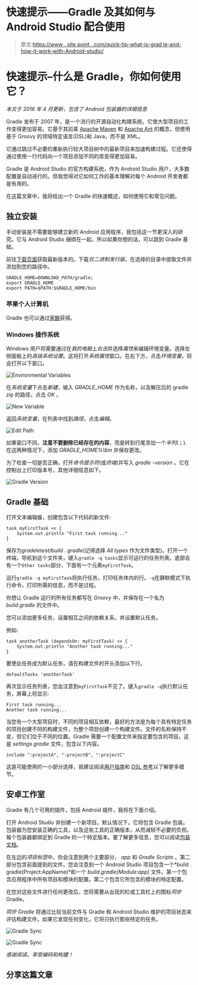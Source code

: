 # 快速提示——Gradle 及其如何与 Android Studio 配合使用

> 原文:[https://www . site point . com/quick-tip-what-is-grad le-and-how-it-work-with-Android-studio/](https://www.sitepoint.com/quick-tip-what-is-gradle-and-how-does-it-work-with-android-studio/)

# 快速提示–什么是 Gradle，你如何使用它？

*本文于 2016 年 4 月更新，包含了 Android 包装器的详细信息*

Gradle 发布于 2007 年，是一个流行的开源自动化构建系统，它使大型项目的工作变得更加容易。它基于其前辈 [Apache Maven](https://maven.apache.org/) 和 [Apache Ant](http://ant.apache.org/) 的概念，但使用基于 Groovy 的领域特定语言(DSL)和 Java，而不是 XML。

它通过跳过不必要的重新执行较大项目树中的最新项目来加速构建过程。它还使得通过使用一行代码向一个项目添加不同的库变得更加容易。

Gradle 是 Android Studio 的官方构建系统，作为 Android Studio 用户，大多数配置是自动进行的。但我觉得对它如何工作的基本理解对每个 Android 开发者都是有用的。

在这篇文章中，我将给出一个 Gradle 的快速概述，如何使用它和常见问题。

## 独立安装

手动安装是不需要能够建立新的 Android 应用程序，我包括这一节更深入的研究。它与 Android Studio 捆绑在一起，所以如果你想的话，可以跳到 Gradle 基础。

前往[下载页面](http://gradle.org/gradle-download/)获取最新版本的。下载*仅二进制发行版*，在选择的目录中提取文件并添加到您的路径中。

```
GRADLE_HOME=DOWNLOAD_PATH/gradle;
export GRADLE_HOME
export PATH=$PATH:$GRADLE_HOME/bin 
```

### 苹果个人计算机

Gradle 也可以通过[家酿](http://brew.sh/)获得。

### Windows 操作系统

Windows 用户将需要通过在*我的电脑*上*右击*并选择*属性*来编辑环境变量。选择左侧面板上的*高级系统设置*。这将打开*系统属性*窗口。在右下方，点击*环境变量*，将会打开以下窗口。

![Environmental Variables](../Images/288e32ba5d1ad9ad4b767c7cec4137fd.png)

在*系统变量*下点击*新建*，输入 *GRADLE_HOME* 作为名称，以及解压后的 gradle zip 的路径，点击 *OK* 。

![New Variable](../Images/b03d3540f96b9ea0ec0cac21ad73493d.png)

返回*系统变量*，在列表中找到*路径*，点击*编辑*。

![Edit Path](../Images/7b874a75917fd055c0bd63c3dc1fd8cc.png)

如果窗口不同，**注意不要删除已经存在的内容**，而是转到行尾添加一个*半列*(；).在这两种情况下，添加 *GRADLE_HOME%\bin* 并保存更改。

为了检查一切是否正确，打开*命令提示符*(或*终端*)并写入 *gradle -version* 。它在控制台上打印版本号，其他详细信息如下。

![Gradle Version](../Images/43611808734a799c14914fba3fef2049.png)

## Gradle 基础

打开文本编辑器，创建包含以下代码的新文件:

```
task myFirstTask << {
    System.out.println "First task running..."
} 
```

保存为*gradeletest/build . gradle*(记得选择 *All types* 作为文件类型)。打开一个终端，导航到这个文件夹，键入`gradle -q tasks`显示可运行的任务列表。底部会有一个`Other tasks`部分，下面有一个元素`myFirstTask`。

运行`gradle -q myFirstTask`将执行任务，打印任务体内的行。`-q`在静默模式下执行命令，打印所需的信息，而不是过程。

你想让 Gradle 运行的所有任务都写在 *Groovy* 中，并保存在一个名为 *build.gradle* 的文件中。

您可以添加更多任务，设置相互之间的依赖关系，并设置默认任务。

例如:

```
task anotherTask (dependsOn: myFirstTask) << {
    System.out.println "Another task running..."
} 
```

要使此任务成为默认任务，请在构建文件的开头添加以下行。

```
defaultTasks 'anotherTask' 
```

再次显示任务列表，您会注意到`myFirstTask`不见了。键入`gradle -q`执行默认任务，屏幕上将显示:

```
First task running...
Another task running... 
```

当您有一个大型项目时，不同的项目相互依赖，最好的方法是为每个具有特定任务的项目创建不同的构建文件，为整个项目创建一个构建文件。文件的名称保持不变，但它们位于不同的位置。Gradle 需要一个配置文件来指定要包含的项目。这是 *settings.gradle* 文件，包含以下内容。

```
include ":projectA", ":projectB", ":projectC" 
```

这是可能使用的一小部分选择，我建议阅读[用户指南](https://docs.gradle.org/current/userguide/userguide.html)和 [DSL 参考](https://docs.gradle.org/current/dsl/)以了解更多细节。

## 安卓工作室

Gradle 有几个可用的插件，包括 Android 插件，我将在下面介绍。

打开 Android Studio 并创建一个新项目。默认情况下，它将包含 Gradle 包装。包装器为您安装正确的工具，以及这些工具的正确版本，从而减轻不必要的负担。每个包装器都绑定到 Gradle 的一个特定版本。要了解更多信息，您可以阅读[包装文档](https://docs.gradle.org/current/userguide/gradle_wrapper.html)。

在左边的*项目标签*中，你会注意到两个主要部分， *app* 和 *Gradle Scripts* 。第二部分包含前面提到的文件。您会注意到一个 Android Studio 项目包含一个*build . gradle(Project:AppName)*和一个 *build.gradle(Module:app)* 文件。第一个包含应用程序中所有项目和模块的配置。第二个包含它所包含的模块的特定配置。

在您对这些文件进行任何更改后，您将需要从出现的栏或工具栏上的图标*同步* Gradle。

*同步 Gradle* 将通过比较当前文件与 Gradle 和 Android Studio 维护的项目状态来评估构建文件。如果它发现任何变化，它将只执行那些特定的任务。

![Gradle Sync](../Images/e876db60670bccb2ce731e1cf8a5fc0b.png)

![Gradle Sync](../Images/f82525b4a771fbc499edaa113860e7da.png)

*感谢阅读。享受编码和构建！*

## 分享这篇文章